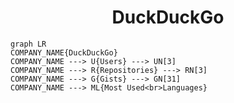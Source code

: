 <h1 align="center">DuckDuckGo</h1>

```mermaid
graph LR
COMPANY_NAME{DuckDuckGo}
COMPANY_NAME ---> U{Users} ---> UN[3]
COMPANY_NAME ---> R{Repositories} ---> RN[3]
COMPANY_NAME ---> G{Gists} ---> GN[31]
COMPANY_NAME ---> ML{Most Used<br>Languages}
```
